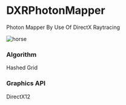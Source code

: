 # DXRPhotonMapper
Photon Mapper By Use Of DirectX Raytracing

![horse](https://github.com/AngularSpectrumMTD/DXR_PhotonMapper/assets/65929274/b67a9188-b077-4088-b097-9fb3686137b8)

### Algorithm
Hashed Grid

### Graphics API
DirectX12